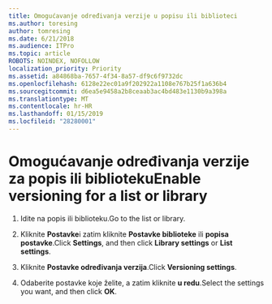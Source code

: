 ```yaml
---
title: Omogućavanje određivanja verzije u popisu ili biblioteci
ms.author: toresing
author: tomresing
ms.date: 6/21/2018
ms.audience: ITPro
ms.topic: article
ROBOTS: NOINDEX, NOFOLLOW
localization_priority: Priority
ms.assetid: a84868ba-7657-4f34-8a57-df9c6f9732dc
ms.openlocfilehash: 6128e22ec01a9f202922a1108e767b25f1a636b4
ms.sourcegitcommit: d6ea5e9458a2b8ceaab3ac4bd483e1130b9a398a
ms.translationtype: MT
ms.contentlocale: hr-HR
ms.lasthandoff: 01/15/2019
ms.locfileid: "28280001"
---
```

# <a name="enable-versioning-for-a-list-or-library"></a><span data-ttu-id="86e2b-102">Omogućavanje određivanja verzije za popis ili biblioteku</span><span class="sxs-lookup"><span data-stu-id="86e2b-102">Enable versioning for a list or library</span></span>

1. <span data-ttu-id="86e2b-103">Idite na popis ili biblioteku.</span><span class="sxs-lookup"><span data-stu-id="86e2b-103">Go to the list or library.</span></span>
    
2. <span data-ttu-id="86e2b-104">Kliknite **Postavke**i zatim kliknite **Postavke biblioteke** ili **popisa postavke**.</span><span class="sxs-lookup"><span data-stu-id="86e2b-104">Click **Settings**, and then click **Library settings** or **List settings**.</span></span>
    
3. <span data-ttu-id="86e2b-105">Kliknite **Postavke određivanja verzija**.</span><span class="sxs-lookup"><span data-stu-id="86e2b-105">Click **Versioning settings**.</span></span>
    
4. <span data-ttu-id="86e2b-106">Odaberite postavke koje želite, a zatim kliknite **u redu**.</span><span class="sxs-lookup"><span data-stu-id="86e2b-106">Select the settings you want, and then click **OK**.</span></span>
    

